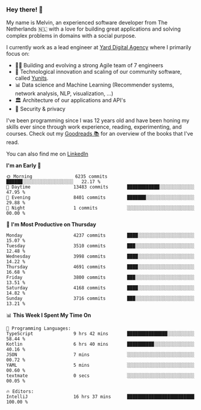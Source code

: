 ### Hey there! 👋

My name is Melvin, an experienced software developer from The Netherlands 🇳🇱 with a love for building great applications and solving complex problems in domains with a social purpose. 

I currently work as a lead engineer at [Yard Digital Agency](https://github.com/yardinternet) where I primarily focus on:

* 👏🏼 Building and evolving a strong Agile team of 7 engineers
* 🚀 Technological innovation and scaling of our community software, called [Yunits](https://www.yunits.com/).
* 📊 Data science and Machine Learning (Recommender systems, network analysis, NLP, visualization, ...)
* 🏛 Architecture of our applications and API's
* 🔐 Security & privacy

I've been programming since I was 12 years old and have been honing my skills ever since through work experience, reading, experimenting, and courses.
Check out my [Goodreads 📚](https://goodreads.com/melvinkoopmans) for an overview of the books that I've read. 

You can also find me on [LinkedIn](https://www.linkedin.com/in/melvinkoopmans)

<!--START_SECTION:waka-->
**I'm an Early 🐤** 

```text
🌞 Morning                6235 commits        ██████░░░░░░░░░░░░░░░░░░░   22.17 % 
🌆 Daytime                13483 commits       ████████████░░░░░░░░░░░░░   47.95 % 
🌃 Evening                8401 commits        ███████░░░░░░░░░░░░░░░░░░   29.88 % 
🌙 Night                  1 commits           ░░░░░░░░░░░░░░░░░░░░░░░░░   00.00 % 
```
📅 **I'm Most Productive on Thursday** 

```text
Monday                   4237 commits        ████░░░░░░░░░░░░░░░░░░░░░   15.07 % 
Tuesday                  3510 commits        ███░░░░░░░░░░░░░░░░░░░░░░   12.48 % 
Wednesday                3998 commits        ████░░░░░░░░░░░░░░░░░░░░░   14.22 % 
Thursday                 4691 commits        ████░░░░░░░░░░░░░░░░░░░░░   16.68 % 
Friday                   3800 commits        ███░░░░░░░░░░░░░░░░░░░░░░   13.51 % 
Saturday                 4168 commits        ████░░░░░░░░░░░░░░░░░░░░░   14.82 % 
Sunday                   3716 commits        ███░░░░░░░░░░░░░░░░░░░░░░   13.21 % 
```


📊 **This Week I Spent My Time On** 

```text
💬 Programming Languages: 
TypeScript               9 hrs 42 mins       ███████████████░░░░░░░░░░   58.44 % 
Kotlin                   6 hrs 40 mins       ██████████░░░░░░░░░░░░░░░   40.16 % 
JSON                     7 mins              ░░░░░░░░░░░░░░░░░░░░░░░░░   00.72 % 
YAML                     5 mins              ░░░░░░░░░░░░░░░░░░░░░░░░░   00.60 % 
textmate                 0 secs              ░░░░░░░░░░░░░░░░░░░░░░░░░   00.05 % 

🔥 Editors: 
IntelliJ                 16 hrs 37 mins      █████████████████████████   100.00 % 
```


<!--END_SECTION:waka-->

